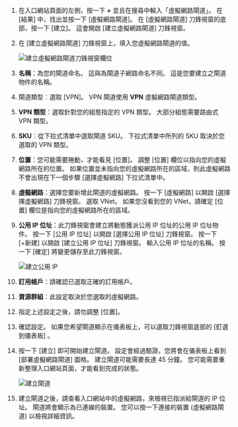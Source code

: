 1. 在入口網站頁面的左側，按一下 **+** 並且在搜尋中輸入「虛擬網路閘道」。 在 [結果] 中，找出並按一下 [虛擬網路閘道]。 在 [虛擬網路閘道] 刀鋒視窗的底部，按一下 [建立]。 這會開啟 [建立虛擬網路閘道] 刀鋒視窗。
2. 在 [建立虛擬網路閘道] 刀鋒視窗上，填入您虛擬網路閘道的值。

    ![建立虛擬網路閘道刀鋒視窗欄位](./media/vpn-gateway-add-gw-s2s-rm-portal-include/newgw.png "新增閘道")
3. **名稱**：為您的閘道命名。 這與為閘道子網路命名不同。 這是您要建立之閘道物件的名稱。
4. 閘道類型︰選取 [VPN]。 VPN 閘道使用 **VPN** 虛擬網路閘道類型。 
5. **VPN 類型**：選取針對您的組態指定的 VPN 類型。 大部分組態需要路由式 VPN 類型。
6. **SKU**︰從下拉式清單中選取閘道 SKU。 下拉式清單中所列的 SKU 取決於您選取的 VPN 類型。
7. **位置**：您可能需要捲動，才能看見 [位置]。 調整 [位置]  欄位以指向您的虛擬網路所在的位置。 如果位置並未指向您的虛擬網路所在的區域，則此虛擬網路不會出現在下一個步驟 [選擇虛擬網路] 下拉式清單中。
8. **虛擬網路**：選擇您要新增此閘道的虛擬網路。 按一下 [虛擬網路] 以開啟 [選擇擇虛擬網路] 刀鋒視窗。 選取 VNet。 如果您沒看到您的 VNet，請確定 [位置] 欄位是指向您的虛擬網路所在的區域。
9. **公用 IP 位址**：此刀鋒視窗會建立將動態獲派公用 IP 位址的公用 IP 位址物件。 按一下 [公用 IP 位址] 以開啟 [選擇公用 IP 位址] 刀鋒視窗。 按一下 [+新建] 以開啟 [建立公用 IP 位址] 刀鋒視窗。 輸入公用 IP 位址的名稱。 按一下 [確定] 將變更儲存至此刀鋒視窗。

    ![建立公用 IP](./media/vpn-gateway-add-gw-s2s-rm-portal-include/createpip.png "建立 PIP")
10. **訂用帳戶**：請確認已選取正確的訂用帳戶。
11. **資源群組**：此設定取決於您選取的虛擬網路。 
12. 指定上述設定之後，請勿調整 [位置]。
13. 確認設定。 如果您希望閘道顯示在儀表板上，可以選取刀鋒視窗底部的 [釘選到儀表板]  。
14. 按一下 [建立]  即可開始建立閘道。 設定會經過驗證，您將會在儀表板上看到 [部署虛擬網路閘道] 圖格。 建立閘道可能需要長達 45 分鐘。 您可能需要重新整理入口網站頁面，才能看到完成的狀態。
    
    ![建立閘道](./media/vpn-gateway-add-gw-s2s-rm-portal-include/creategw.png "建立閘道")
15. 建立閘道之後，請查看入口網站中的虛擬網路，來檢視已指派給閘道的 IP 位址。 閘道將會顯示為已連線的裝置。 您可以按一下連接的裝置 (虛擬網路閘道) 以檢視詳細資訊。